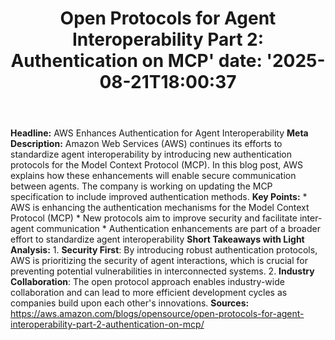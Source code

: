 ﻿---
title: "Open Protocols for Agent Interoperability Part 2: Authentication on MCP'
date: '2025-08-21T18:00:37"
category: "Markets"
summary: ""
slug: "open protocols for agent interoperability part 2 authenticat"
source_urls:
  - "https://aws.amazon.com/blogs/opensource/open-protocols-for-agent-interoperability-part-2-authentication-on-mcp/"
seo:
  title: "Open Protocols for Agent Interoperability Part 2: Authentication on MCP | Hash n Hedge'
  description: '"
  keywords: ["news", "markets", "brief"]
---
**Headline:** AWS Enhances Authentication for Agent Interoperability  **Meta Description:** Amazon Web Services (AWS) continues its efforts to standardize agent interoperability by introducing new authentication protocols for the Model Context Protocol (MCP). In this blog post, AWS explains how these enhancements will enable secure communication between agents. The company is working on updating the MCP specification to include improved authentication methods.  **Key Points:**  * AWS is enhancing the authentication mechanisms for the Model Context Protocol (MCP) * New protocols aim to improve security and facilitate inter-agent communication * Authentication enhancements are part of a broader effort to standardize agent interoperability  **Short Takeaways with Light Analysis:**  1. **Security First**: By introducing robust authentication protocols, AWS is prioritizing the security of agent interactions, which is crucial for preventing potential vulnerabilities in interconnected systems. 2. **Industry Collaboration**: The open protocol approach enables industry-wide collaboration and can lead to more efficient development cycles as companies build upon each other's innovations.  **Sources:** https://aws.amazon.com/blogs/opensource/open-protocols-for-agent-interoperability-part-2-authentication-on-mcp/ 
